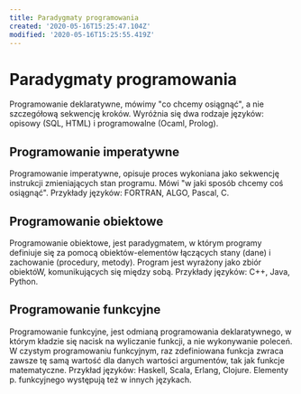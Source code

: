 ```yaml
---
title: Paradygmaty programowania
created: '2020-05-16T15:25:47.104Z'
modified: '2020-05-16T15:25:55.419Z'
---
```


# Paradygmaty programowania

Programowanie deklaratywne, mówimy "co chcemy osiągnąć", a nie szczegółową sekwencję kroków. Wyróżnia się dwa rodzaje języków: opisowy (SQL, HTML) i programowalne (Ocaml, Prolog).

## Programowanie imperatywne

Programowanie imperatywne, opisuje proces wykoniana jako sekwencję instrukcji zmieniających stan programu. Mówi "w jaki sposób chcemy coś osiągnąć". Przykłady języków: FORTRAN, ALGO, Pascal, C.

## Programowanie obiektowe

Programowanie obiektowe, jest paradygmatem, w którym programy definiuje się za pomocą obiektów-elementów łączących stany (dane) i zachowanie (procedury, metody). Program jest wyrażony jako zbiór obiektóW, komunikujących się między sobą. Przykłady języków: C++, Java, Python.

## Programowanie funkcyjne

Programowanie funkcyjne, jest odmianą programowania deklaratywnego, w którym kładzie się nacisk na wyliczanie funkcji, a nie wykonywanie poleceń. W czystym programowaniu funkcyjnym, raz zdefiniowana funkcja zwraca zawsze tę samą wartość dla danych wartości argumentów, tak jak funkcje matematyczne. Przykład języków: Haskell, Scala, Erlang, Clojure. Elementy p. funkcyjnego występują też w innych językach.
